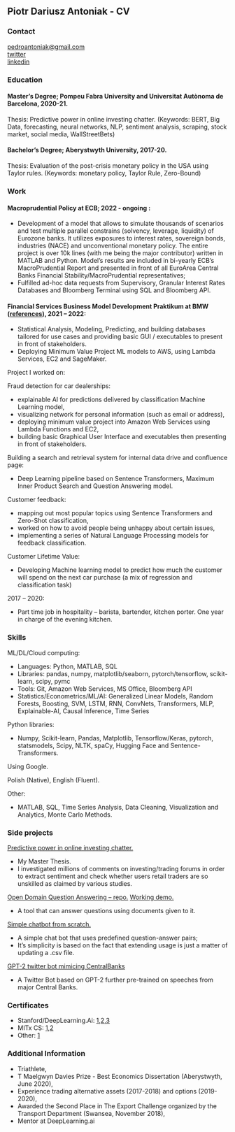 ## Piotr Dariusz Antoniak - CV

### Contact

pedroantoniak@gmail.com <br/>
[twitter](https://twitter.com/pedroantoniak) <br>
[linkedin](https://www.linkedin.com/in/piotr-antoniak-a3b4741a9/)

### Education
#### Master’s Degree; Pompeu Fabra University and Universitat Autònoma de Barcelona, 2020-21.

Thesis: Predictive power in online investing chatter. 
(Keywords: BERT, Big Data, forecasting, neural networks, NLP, sentiment analysis, scraping, stock market, social media, WallStreetBets)

#### Bachelor’s Degree; Aberystwyth University, 2017-20.

Thesis: Evaluation of the post-crisis monetary policy in the USA using Taylor rules. 
(Keywords: monetary policy, Taylor Rule, Zero-Bound)
### Work

#### Macroprudential Policy at ECB;  2022 - ongoing :
- Development of a model that allows to simulate thousands of scenarios and test multiple parallel constrains
(solvency, leverage, liquidity) of Eurozone banks. It utilizes exposures to interest rates, sovereign bonds, industries
(NACE) and unconventional monetary policy. The entire project is over 10k lines (with me being the major
contributor) written in MATLAB and Python. Model’s results are included in bi-yearly ECB’s MacroPrudential
Report and presented in front of all EuroArea Central Banks Financial Stability/MacroPrudential representatives;
- Fulfilled ad-hoc data requests from Supervisory, Granular Interest Rates Databases and Bloomberg Terminal using
SQL and Bloomberg API.


#### Financial Services Business Model Development Praktikum at BMW ([references](https://github.com/PiotrAntoniak/piotrcv/blob/gh-pages/BMW_references.pdf)), 2021 –  2022:

-	Statistical Analysis, Modeling, Predicting, and building databases tailored for use cases and providing basic GUI / executables to present in front of stakeholders. 
-	Deploying Minimum Value Project ML models to AWS, using Lambda Services, EC2 and SageMaker.

Project I worked on:

Fraud detection for car dealerships: 
-	explainable AI for predictions delivered by classification Machine Learning model, 
-	visualizing network for personal information (such as email or address),
-	deploying minimum value project into Amazon Web Services using Lambda Functions and EC2,
-	building basic Graphical User Interface and executables then presenting in front of stakeholders.


Building a search and retrieval system for internal data drive and confluence page:
-	Deep Learning pipeline based on Sentence Transformers, Maximum Inner Product Search and Question Answering model.

Customer feedback: 
-	mapping out most popular topics using Sentence Transformers and Zero-Shot classification,
-	worked on how to avoid people being unhappy about certain issues, 
-	implementing a series of Natural Language Processing models for feedback classification.

Customer Lifetime Value:
-	Developing Machine learning model to predict how much the customer will spend on the next car purchase (a mix of regression and classification task)



2017 –  2020:
-	Part time job in hospitality – barista, bartender, kitchen porter. One year in charge of the evening kitchen.

### Skills

ML/DL/Cloud computing:
- Languages: Python, MATLAB, SQL
- Libraries: pandas, numpy, matplotlib/seaborn, pytorch/tensorflow, scikit-learn, scipy, pymc
- Tools: Git, Amazon Web Services, MS Office, Bloomberg API
- Statistics/Econometrics/ML/AI: Generalized Linear Models, Random Forests, Boosting, SVM, LSTM, RNN,
ConvNets, Transformers, MLP, Explainable-AI, Causal Inference, Time Series

Python libraries: 
-	Numpy, Scikit-learn, Pandas, Matplotlib, Tensorflow/Keras, pytorch, statsmodels, Scipy, NLTK, spaCy, Hugging Face and Sentence-Transformers.

Using Google.

Polish (Native), English (Fluent).

Other:
-	MATLAB, SQL, Time Series Analysis, Data Cleaning, Visualization and Analytics, Monte Carlo Methods.


### Side projects
[Predictive power in online investing chatter.](https://github.com/PiotrAntoniak/M_T/blob/main/PiotrAntoniak_MT_070621.pdf)
- My Master Thesis.
- I investigated millions of comments on investing/trading forums in order to extract sentiment and check whether users retail traders are so unskilled as claimed by various studies.

[Open Domain Question Answering – repo.](https://github.com/PiotrAntoniak/QuestionAnswering) [Working demo.](https://huggingface.co/spaces/ThePixOne/open_domain_qa)
- A tool that can answer questions using documents given to it.

[Simple chatbot from scratch.](https://github.com/PiotrAntoniak/simple_chatbot)
- A simple chat bot that uses predefined question-answer pairs;
- It’s simplicity is based on the fact that extending usage is just a matter of updating a .csv file.

[GPT-2 twitter bot mimicing CentralBanks](https://twitter.com/YourAverageCB)
- A Twitter Bot based on GPT-2 further pre-trained on speeches from major Central Banks.


### Certificates 
- Stanford/DeepLearning.Ai: [1](https://www.coursera.org/account/accomplishments/verify/TUMZBPKPXWJR),[2](https://coursera.org/share/5885cbc461cb32adccc8f9ca2bfc501d),[3](https://coursera.org/share/ef2e4b0807353cc118729b1952a9f2d7)
- MITx CS: [1](https://courses.edx.org/certificates/8e8b7ef040ec4408ad014947a92c3739),[2](https://courses.edx.org/certificates/0ae3febe0079442e973ca4b34d303592)
- Other: [1](https://www.coursera.org/account/accomplishments/verify/CH8CYH52RU62)

### Additional Information
- Triathlete, 
-	T Maelgwyn Davies Prize - Best Economics Dissertation (Aberystwyth, June 2020),
-	Experience trading alternative assets (2017-2018) and options (2019-2020),
-	Awarded the Second Place in The Export Challenge organized by the Transport Department (Swansea, November 2018),
-	Mentor at DeepLearning.ai
